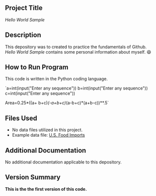 ## Project Title
*Hello World Sample*

## Description
This depository was to created to practice the fundamentals of Github. *Hello World Sample* contains some personal information about myself. 😄

## How to Run Program
This code is written in the Python coding language.

`a=int(input("Enter any sequence"))
b=int(input("Enter any sequence"))
c=int(input("Enter any sequence"))

Area=0.25*((a+ b+c)*(-a+b+c)*(a-b+c)*(a+b-c))**.5`

## Files Used
- No data files utilized in this project. 
- Example data file: [U.S. Food Imports](https://catalog.data.gov/dataset/u-s-food-imports)

## Additional Documentation
No additional documentation applicable to this depository.

## Version Summary
**This is the the first version of this code.**
